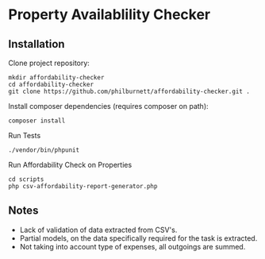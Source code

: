 # Property Availablility Checker

## Installation

Clone project repository:

```
mkdir affordability-checker
cd affordability-checker
git clone https://github.com/philburnett/affordability-checker.git .
```

Install composer dependencies (requires composer on path):

```
composer install
```

Run Tests

```
./vendor/bin/phpunit
```

Run Affordability Check on Properties
```
cd scripts
php csv-affordability-report-generator.php
```

## Notes
 - Lack of validation of data extracted from CSV's.
 - Partial models, on the data specifically required for the task is extracted.
 - Not taking into account type of expenses, all outgoings are summed.